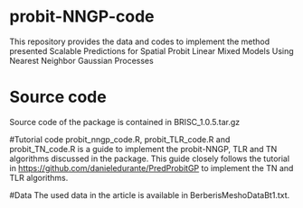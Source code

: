 # probit-NNGP-code
This repository provides the data and codes to implement the method presented Scalable Predictions for Spatial Probit Linear Mixed Models Using Nearest Neighbor Gaussian Processes

# Source code
Source code of the package is contained in BRISC_1.0.5.tar.gz

#Tutorial code
probit_nngp_code.R, probit_TLR_code.R and probit_TN_code.R is a guide to implement the probit-NNGP, TLR and TN algorithms discussed in the package. 
This guide closely follows the tutorial in https://github.com/danieledurante/PredProbitGP to implement the TN and TLR algorithms. 

#Data
The used data in the article is available in BerberisMeshoDataBt1.txt. 
